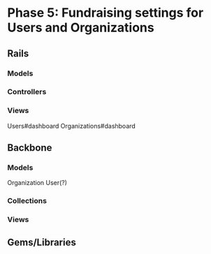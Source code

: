 # Phase 5: Fundraising settings for Users and Organizations

## Rails
### Models

### Controllers

### Views
Users#dashboard
Organizations#dashboard

## Backbone
### Models
Organization
User(?)
### Collections
### Views


## Gems/Libraries
